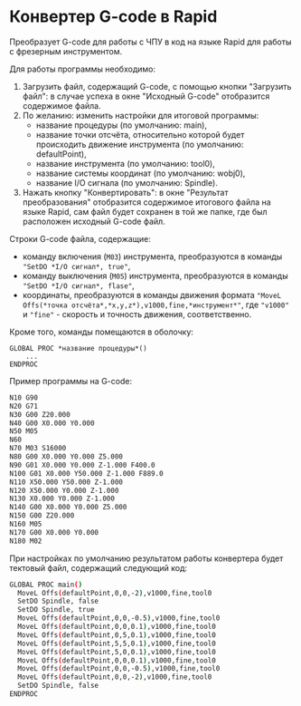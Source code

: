 # Конвертер G-code в Rapid

Преобразует G-code для работы с ЧПУ в код на языке Rapid для работы с фрезерным инструментом.

Для работы программы необходимо:
1. Загрузить файл, содержащий G-code, с помощью кнопки "Загрузить файл": в случае успеха в окне "Исходный G-code" отобразится содержимое файла.
2. По желанию: изменить настройки для итоговой программы: 
    * название процедуры (по умолчанию: main),
    * название точки отсчёта, относительно которой будет происходить движение инструмента (по умолчанию: defaultPoint),
    * название инструмента (по умолчанию: tool0),
    * название системы координат (по умолчанию: wobj0),
    * название I/O сигнала (по умолчанию: Spindle).
3. Нажать кнопку "Конвертировать": в окне "Результат преобразования" отобразится содержимое итогового файла на языке Rapid, сам файл будет сохранен в той же папке, где был расположен исходный G-code файл.

Строки G-code файла, содержащие:
* команду включения (```M03```) инструмента, преобразуются в команды ```"SetDO *I/O сигнал*, true"```,
* команду выключения (```M05```) инструмента, преобразуются в команды ```"SetDO *I/O сигнал*, flase"```,
* координаты, преобразуются в команды движения формата ```"MoveL Offs(*точка отсчёта*,*x,y,z*),v1000,fine,*инструмент*"```, где ```"v1000"``` и ```"fine"``` - скорость и точность движения, соответственно.

Кроме того, команды помещаются в оболочку:
```
GLOBAL PROC *название процедуры*()
    ...
ENDPROC
```

Пример программы на G-code:
```sh
N10 G90
N20 G71
N30 G00 Z20.000
N40 G00 X0.000 Y0.000
N50 M05
N60 
N70 M03 S16000
N80 G00 X0.000 Y0.000 Z5.000
N90 G01 X0.000 Y0.000 Z-1.000 F400.0
N100 G01 X0.000 Y50.000 Z-1.000 F889.0
N110 X50.000 Y50.000 Z-1.000
N120 X50.000 Y0.000 Z-1.000
N130 X0.000 Y0.000 Z-1.000
N140 G00 X0.000 Y0.000 Z5.000
N150 G00 Z20.000
N160 M05
N170 G00 X0.000 Y0.000
N180 M02
```
При настройках по умолчанию результатом работы конвертера будет тектовый файл, содержащий следующий код:
```sh
GLOBAL PROC main()
  MoveL Offs(defaultPoint,0,0,-2),v1000,fine,tool0
  SetDO Spindle, false
  SetDO Spindle, true
  MoveL Offs(defaultPoint,0,0,-0.5),v1000,fine,tool0
  MoveL Offs(defaultPoint,0,0,0.1),v1000,fine,tool0
  MoveL Offs(defaultPoint,0,5,0.1),v1000,fine,tool0
  MoveL Offs(defaultPoint,5,5,0.1),v1000,fine,tool0
  MoveL Offs(defaultPoint,5,0,0.1),v1000,fine,tool0
  MoveL Offs(defaultPoint,0,0,0.1),v1000,fine,tool0
  MoveL Offs(defaultPoint,0,0,-0.5),v1000,fine,tool0
  MoveL Offs(defaultPoint,0,0,-2),v1000,fine,tool0
  SetDO Spindle, false
ENDPROC


```
